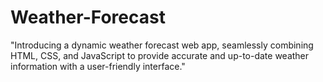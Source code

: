 # Weather-Forecast
"Introducing a dynamic weather forecast web app, seamlessly combining HTML, CSS, and JavaScript to provide accurate and up-to-date weather information with a user-friendly interface."
